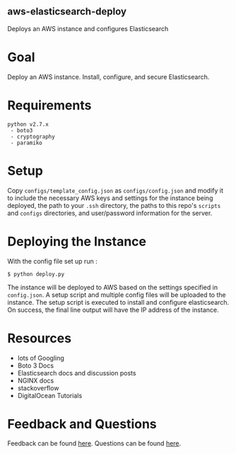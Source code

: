 ## aws-elasticsearch-deploy
Deploys an AWS instance and configures Elasticsearch

# Goal
Deploy an AWS instance. 
Install, configure, and secure Elasticsearch.

# Requirements
```
python v2.7.x
 - boto3
 - cryptography
 - paramiko
```

# Setup
Copy `configs/template_config.json` as `configs/config.json` and modify it to include the necessary AWS keys and settings for the instance being deployed, the path to your `.ssh` directory, the paths to this repo's `scripts` and `configs` directories, and user/password information for the server.

# Deploying the Instance
With the config file set up run : 
```
$ python deploy.py
```
The instance will be deployed to AWS based on the settings specified in `config.json`. 
A setup script and multiple config files will be uploaded to the instance.
The setup script is executed to install and configure elasticsearch.
On success, the final line output will have the IP address of the instance.

# Resources
 - lots of Googling
 - Boto 3 Docs
 - Elasticsearch docs and discussion posts
 - NGINX docs
 - stackoverflow
 - DigitalOcean Tutorials

# Feedback and Questions
Feedback can be found [here](feedback.md).
Questions can be found [here](questions.md).
